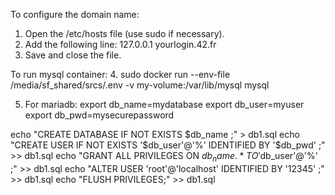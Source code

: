 To configure the domain name:
1. Open the /etc/hosts file (use sudo if necessary).
2. Add the following line:
   127.0.0.1    yourlogin.42.fr
3. Save and close the file.

To run mysql container:
4. sudo docker run --env-file /media/sf_shared/srcs/.env -v my-volume:/var/lib/mysql mysql

5. For mariadb:
export db_name=mydatabase
export db_user=myuser
export db_pwd=mysecurepassword

echo "CREATE DATABASE IF NOT EXISTS $db_name ;" > db1.sql
echo "CREATE USER IF NOT EXISTS '$db_user'@'%' IDENTIFIED BY '$db_pwd' ;" >> db1.sql
echo "GRANT ALL PRIVILEGES ON $db_name.* TO '$db_user'@'%' ;" >> db1.sql
echo "ALTER USER 'root'@'localhost' IDENTIFIED BY '12345' ;" >> db1.sql
echo "FLUSH PRIVILEGES;" >> db1.sql
